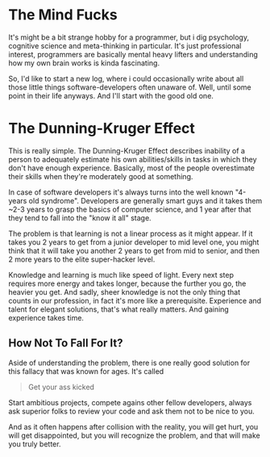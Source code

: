 # The Mind Fucks

It's might be a bit strange hobby for a programmer, but i dig psychology, cognitive science and meta-thinking in particular. It's just professional interest, programmers are basically mental heavy lifters and understanding how my own brain works is kinda fascinating.

So, I'd like to start a new log, where i could occasionally write about all those little things software-developers often unaware of. Well, until some point in their life anyways. And I'll start with the good old one.

# The Dunning-Kruger Effect

This is really simple. The Dunning-Kruger Effect describes inability of a person to adequately estimate his own abilities/skills in tasks in which they don't have enough experience. Basically, most of the people overestimate their skills when they're moderately good at something.

In case of software developers it's always turns into the well known "4-years old syndrome". Developers are generally smart guys and it takes them ~2-3 years to grasp the basics of computer science, and 1 year after that they tend to fall into the "know it all" stage.

The problem is that learning is not a linear process as it might appear. If it takes you 2 years to get from a junior developer to mid level one, you might think that it will take you another 2 years to get from mid to senior, and then 2 more years to the elite super-hacker level.

Knowledge and learning is much like speed of light. Every next step requires more energy and takes longer, because the further you go, the heavier you get. And sadly, sheer knowledge is not the only thing that counts in our profession, in fact it's more like a prerequisite. Experience and talent for elegant solutions, that's what really matters. And gaining experience takes time.

## How Not To Fall For It?

Aside of understanding the problem, there is one really good solution for this fallacy that was known for ages. It's called

> Get your ass kicked

Start ambitious projects, compete agains other fellow developers, always ask superior folks to review your code and ask them not to be nice to you.

And as it often happens after collision with the reality, you will get hurt, you will get disappointed, but you will recognize the problem, and that will make you truly better.